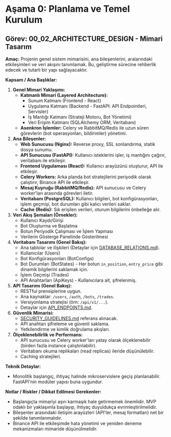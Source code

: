 # Aşama 0: Planlama ve Temel Kurulum

## Görev: 00_02_ARCHITECTURE_DESIGN - Mimari Tasarım

**Amaç:** Projenin genel sistem mimarisini, ana bileşenlerini, aralarındaki etkileşimleri ve veri akışını tanımlamak. Bu, geliştirme sürecine rehberlik edecek ve tutarlı bir yapı sağlayacaktır.

**Kapsam / Ana Başlıklar:**

1. **Genel Mimari Yaklaşımı:**
    * **Katmanlı Mimari (Layered Architecture):**
        * Sunum Katmanı (Frontend - React)
        * Uygulama Katmanı (Backend - FastAPI: API Endpointleri, Servisler)
        * İş Mantığı Katmanı (Strateji Motoru, Bot Yönetimi)
        * Veri Erişim Katmanı (SQLAlchemy ORM, Veritabanı)
    * **Asenkron İşlemler:** Celery ve RabbitMQ/Redis ile uzun süren görevlerin (bot operasyonları, bildirimler) yönetimi.
2. **Ana Bileşenler:**
    * **Web Sunucusu (Nginx):** Reverse proxy, SSL sonlandırma, statik dosya sunumu.
    * **API Sunucusu (FastAPI):** Kullanıcı isteklerini işler, iş mantığını çağırır, veritabanı ile etkileşir.
    * **Frontend Uygulaması (React):** Kullanıcı arayüzünü oluşturur, API ile etkileşir.
    * **Celery Workers:** Arka planda bot stratejilerini periyodik olarak çalıştırır, Binance API ile etkileşir.
    * **Mesaj Kuyruğu (RabbitMQ/Redis):** API sunucusu ve Celery worker'ları arasında görevleri iletir.
    * **Veritabanı (PostgreSQL):** Kullanıcı bilgileri, bot konfigürasyonları, işlem geçmişi, bot durumları gibi kalıcı verileri saklar.
    * **Cache (Redis):** Sık erişilen verileri, oturum bilgilerini önbelleğe alır.
3. **Veri Akış Şemaları (Örnekler):**
    * Kullanıcı Kaydı/Girişi
    * Bot Oluşturma ve Başlatma
    * Botun Periyodik Çalışması ve İşlem Yapması
    * Verilerin Gösterge Panelinde Gösterilmesi
4. **Veritabanı Tasarımı (Genel Bakış):**
    * Ana tablolar ve ilişkileri (Detaylar için [DATABASE_RELATIONS.md](_PARENT_DIR_/_PARENT_DIR_/DOCS/DATABASE_RELATIONS.md)).
    * Kullanıcılar (Users)
    * Bot Konfigürasyonları (BotConfigs)
    * Bot Durumları (BotStates) - Her botun `in_position`, `entry_price` gibi dinamik bilgilerini saklamak için.
    * İşlem Geçmişi (Trades)
    * API Anahtarları (ApiKeys) - Kullanıcılara ait, şifrelenmiş.
5. **API Tasarımı (Genel Bakış):**
    * RESTful prensiplerine uygun.
    * Ana kaynaklar: `/users`, `/auth`, `/bots`, `/trades`.
    * Versiyonlama stratejisi (örn: `/api/v1/...`).
    * Detaylar için [API_ENDPOINTS.md](_PARENT_DIR_/_PARENT_DIR_/DOCS/API_ENDPOINTS.md).
6. **Güvenlik Mimarisi:**
    * [SECURITY_GUIDELINES.md](_PARENT_DIR_/_PARENT_DIR_/SECURITY_GUIDELINES.md) referans alınacak.
    * API anahtarı şifreleme ve güvenli saklama.
    * Yetkilendirme ve kimlik doğrulama akışları.
7. **Ölçeklenebilirlik ve Performans:**
    * API sunucusu ve Celery worker'ları yatay olarak ölçeklenebilir (birden fazla instance çalıştırılabilir).
    * Veritabanı okuma replikaları (read replicas) ileride düşünülebilir.
    * Caching stratejileri.

**Teknik Detaylar:**

* Monolitik başlangıç, ihtiyaç halinde mikroservislere geçiş planlanabilir. FastAPI'nin modüler yapısı buna uygundur.

**Notlar / Riskler / Dikkat Edilmesi Gerekenler:**

* Başlangıçta mimariyi aşırı karmaşık hale getirmemek önemlidir. MVP odaklı bir yaklaşımla başlayıp, ihtiyaç duyuldukça evrimleştirilmelidir.
* Bileşenler arasındaki iletişim arayüzleri (API'ler, mesaj formatları) net bir şekilde tanımlanmalıdır.
* Binance API ile etkileşimde hata yönetimi ve yeniden deneme mekanizmaları mimaride düşünülmelidir.
